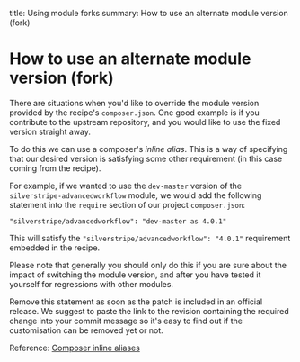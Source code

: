 title: Using module forks
summary: How to use an alternate module version (fork)

# How to use an alternate module version (fork)

There are situations when you'd like to override the module version provided by the recipe's `composer.json`. One good
example is if you contribute to the upstream repository, and you would like to use the fixed version straight away.

To do this we can use a composer's *inline alias*. This is a way of specifying that our desired version is satisfying
some other requirement (in this case coming from the recipe).

For example, if we wanted to use the `dev-master` version of the `silverstripe-advancedworkflow` module, we would add the
following statement into the `require` section of our project `composer.json`:

```
"silverstripe/advancedworkflow": "dev-master as 4.0.1"
```

This will satisfy the `"silverstripe/advancedworkflow": "4.0.1"` requirement embedded in the recipe.

Please note that generally you should only do this if you are sure about the impact of switching the module version, and
after you have tested it yourself for regressions with other modules.

Remove this statement as soon as the patch is included in an official release. We suggest to paste the link to the
revision containing the required change into your commit message so it's easy to find out if the customisation can be
removed yet or not.

Reference: [Composer inline aliases](http://getcomposer.org/doc/articles/aliases.md#require-inline-alias)

